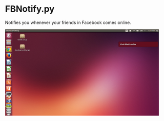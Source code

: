 FBNotify.py
===========

Notifies you whenever your friends in Facebook comes online.

![Image Screenshot](/screenshots/vivekbhat.png)

